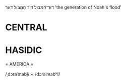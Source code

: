 דור־המבול
דּוֹר הַמַּבּוּל
דער
'the generation of Noah's flood'

CENTRAL
========

HASIDIC
=======
= AMERICA = 

/ˌdɔraˈmabl̩/ ~ /dɔraˈmabᵘl/
